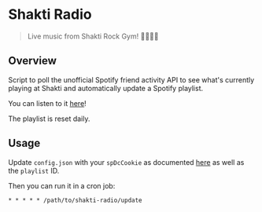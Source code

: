 # Shakti Radio

> Live music from Shakti Rock Gym! 🧗‍♂️🎶💛

## Overview

Script to poll the unofficial Spotify friend activity API to see what's
currently playing at Shakti and automatically update a Spotify playlist.

You can listen to it [here][playlist]!

[playlist]: https://open.spotify.com/playlist/5qgFzOvllbtIehVfd66SZG

The playlist is reset daily.

## Usage

Update `config.json` with your `spDcCookie` as documented [here][cookie]
as well as the `playlist` ID.

[cookie]: https://github.com/valeriangalliat/spotify-buddylist#sp_dc-cookie

Then you can run it in a cron job:

```crontab
* * * * * /path/to/shakti-radio/update
```
